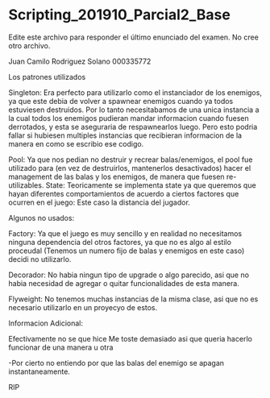 ﻿# Scripting_201910_Parcial2_Base

Edite este archivo para responder el último enunciado del examen. No cree otro archivo.


  Juan Camilo Rodriguez Solano
  000335772


Los patrones utilizados

Singleton: Era perfecto para utilizarlo como el instanciador de los enemigos, ya que este debia de volver a spawnear enemigos cuando ya todos estuviesen destruidos. Por lo tanto necesitabamos de una unica instancia a la cual todos los enemigos pudieran mandar informacion cuando fuesen derrotados, y esta se aseguraria de respawnearlos luego. Pero esto podria fallar si hubiesen multiples instancias que recibieran informacion de la manera en como se escribio ese codigo.

Pool: Ya que nos pedian no destruir y recrear balas/enemigos, el pool fue utilizado para (en vez de destruirlos, mantenerlos desactivados) hacer el management de las balas y los enemigos, de manera que fuesen re-utilizables.
State: Teoricamente se implementa state ya que queremos que hayan diferentes comportamientos de acuerdo a ciertos factores que ocurren en el juego: Este caso la distancia del jugador.

Algunos no usados:

Factory: Ya que el juego es muy sencillo y en realidad no necesitamos ninguna dependencia del otros factores, ya que no es algo al estilo proceudal (Tenemos un numero fijo de balas y enemigos en este caso) decidi no utilizarlo.

Decorador: No habia ningun tipo de upgrade o algo parecido, asi que no habia necesidad de agregar o quitar funcionalidades de esta manera.

Flyweight: No tenemos muchas instancias de la misma clase, asi que no es necesario utilizarlo en un proyecyo de estos.


Informacion Adicional:

Efectivamente no se que hice
Me toste demasiado asi que queria hacerlo funcionar de una manera u otra

-Por cierto no entiendo por que las balas del enemigo se apagan instantaneamente.

RIP

